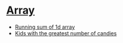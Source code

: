 # [Array](https://leetcode.com/tag/array/)
-   [Running sum of 1d array](https://leetcode.com/problems/running-sum-of-1d-array/)
-   [Kids with the greatest number of candies](https://leetcode.com/problems/kids-with-the-greatest-number-of-candies/)
